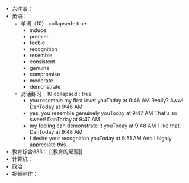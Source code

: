 - 六件事：
- 英语：
	- 单词（10）
	  collapsed:: true
		- induce
		- premier
		- feeble
		- recognition
		- resemble
		- consistent
		- genuine
		- compromise
		- moderate
		- demonstrate
	- 对话练习：10
	  collapsed:: true
		- you resemble my first lover
		  youToday at 9:46 AM
		  Really? Aww!
		  DanToday at 9:46 AM
		- yes, you resemble genuinely
		  youToday at 9:47 AM
		  That's so sweet!
		  DanToday at 9:47 AM
		- my feeling can demonstrate it 
		  youToday at 9:48 AM
		  I like that.
		  DanToday at 9:48 AM
		- I desire your recognition
		  youToday at 9:51 AM
		  And I highly appreciate this.
- 教育综合333： [[教育的起源]]
- 计算机：
- 政治：
- 视频制作：